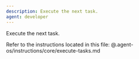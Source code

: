 ```yaml
---
description: Execute the next task.
agent: developer
---
```


Execute the next task.

Refer to the instructions located in this file:
@.agent-os/instructions/core/execute-tasks.md
